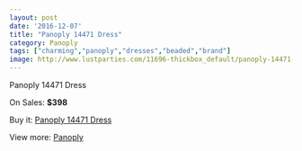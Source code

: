 ```yaml
---
layout: post
date: '2016-12-07'
title: "Panoply 14471 Dress"
category: Panoply
tags: ["charming","panoply","dresses","beaded","brand"]
image: http://www.lustparties.com/11696-thickbox_default/panoply-14471-dress.jpg
---
```

Panoply 14471 Dress

On Sales: **$398**
<a href="https://www.lustparties.com/en/panoply/4218-panoply-14471-dress.html"><amp-img layout="responsive" width="600" height="600" src="//www.lustparties.com/11696-thickbox_default/panoply-14471-dress.jpg" alt="Panoply 14471 Dress 0" /></a>
<a href="https://www.lustparties.com/en/panoply/4218-panoply-14471-dress.html"><amp-img layout="responsive" width="600" height="600" src="//www.lustparties.com/11697-thickbox_default/panoply-14471-dress.jpg" alt="Panoply 14471 Dress 1" /></a>

Buy it: [Panoply 14471 Dress](https://www.lustparties.com/en/panoply/4218-panoply-14471-dress.html "Panoply 14471 Dress")

View more: [Panoply](https://www.lustparties.com/en/21-panoply "Panoply")